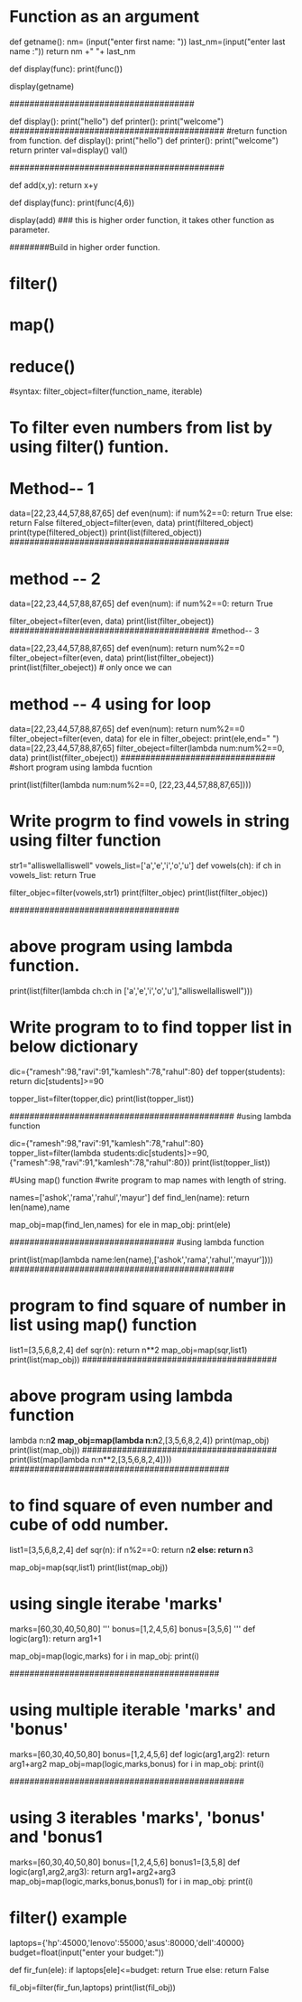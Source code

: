 
# Function as an argument
def getname():
    nm= (input("enter first name: "))
    last_nm=(input("enter last name :"))
    return nm +" "+ last_nm

def display(func):
    print(func())

display(getname)

#####################################

def display():
    print("hello")
    def printer():
        print("welcome")
###########################################
#return function from function.
def display():
    print("hello")
    def printer():
        print("welcome")
    return printer
val=display()
val()
    
###########################################

def add(x,y):
    return x+y

def display(func):
    print(func(4,6))
    
display(add) ### this is higher order function, it takes other function as parameter.

########Build in higher order function.

# filter()
# map()
# reduce()

#syntax:  filter_object=filter(function_name, iterable) 

# To filter even numbers from list by using filter() funtion.

# Method-- 1
data=[22,23,44,57,88,87,65]
def even(num):
    if num%2==0:
        return True
    else:
        return False
filtered_object=filter(even, data)
print(filtered_object)
print(type(filtered_object))
print(list(filtered_object))
############################################
# method -- 2

data=[22,23,44,57,88,87,65]
def even(num):
    if num%2==0:
        return True
        
filter_obeject=filter(even, data)
print(list(filter_obeject))
########################################
#method-- 3

data=[22,23,44,57,88,87,65]
def even(num):
    return num%2==0
filter_obeject=filter(even, data)
print(list(filter_obeject))
print(list(filter_obeject)) # only once we can


# method -- 4 using for loop

data=[22,23,44,57,88,87,65]
def even(num):
    return num%2==0
filter_obeject=filter(even, data)
for ele in filter_obeject:
    print(ele,end=" ")
data=[22,23,44,57,88,87,65]
filter_obeject=filter(lambda num:num%2==0, data)
print(list(filter_obeject))
###############################
#short program using lambda fucntion

print(list(filter(lambda num:num%2==0, [22,23,44,57,88,87,65])))

# Write progrm to find vowels in string using filter function 

str1="alliswellalliswell"
vowels_list=['a','e','i','o','u']
def vowels(ch):
    if ch in vowels_list:
        return True

filter_objec=filter(vowels,str1)
print(filter_objec)
print(list(filter_objec))

##################################
# above program using lambda function.

print(list(filter(lambda ch:ch in ['a','e','i','o','u'],"alliswellalliswell")))


# Write program to to find topper list in below dictionary 


dic={"ramesh":98,"ravi":91,"kamlesh":78,"rahul":80}
def topper(students):
    return  dic[students]>=90
    
topper_list=filter(topper,dic)
print(list(topper_list))  

#############################################
#using lambda function

dic={"ramesh":98,"ravi":91,"kamlesh":78,"rahul":80}
topper_list=filter(lambda students:dic[students]>=90,{"ramesh":98,"ravi":91,"kamlesh":78,"rahul":80})
print(list(topper_list))

#Using map() function
#write program to map names with length of string.

names=['ashok','rama','rahul','mayur']
def find_len(name):
    return len(name),name

map_obj=map(find_len,names)
for ele in map_obj:
    print(ele)

#################################
#using lambda function

print(list(map(lambda name:len(name),['ashok','rama','rahul','mayur'])))
#############################################

# program to find square of number in list using map() function

list1=[3,5,6,8,2,4]
def sqr(n):
    return n**2
map_obj=map(sqr,list1)
print(list(map_obj))
#######################################
#  above program using lambda function
lambda n:n**2
map_obj=map(lambda n:n**2,[3,5,6,8,2,4])
print(map_obj)
print(list(map_obj))
#######################################
print(list(map(lambda n:n**2,[3,5,6,8,2,4])))
############################################

# to find square of even number and cube of odd number. 

list1=[3,5,6,8,2,4]
def sqr(n):
    if n%2==0:
        return n**2
    else:
        return n**3
    
map_obj=map(sqr,list1)
print(list(map_obj))


# using single iterabe 'marks'

marks=[60,30,40,50,80]
'''
bonus=[1,2,4,5,6]
bonus=[3,5,6]
'''
def logic(arg1):
    return arg1+1

map_obj=map(logic,marks)
for i in map_obj:
    print(i)

##########################################
# using multiple iterable 'marks' and 'bonus'

marks=[60,30,40,50,80]
bonus=[1,2,4,5,6]
def logic(arg1,arg2):
    return arg1+arg2
map_obj=map(logic,marks,bonus)
for i in map_obj:
    print(i)
    
###############################################
# using 3 iterables 'marks', 'bonus' and 'bonus1

marks=[60,30,40,50,80]
bonus=[1,2,4,5,6]
bonus1=[3,5,8]
def logic(arg1,arg2,arg3):
    return arg1+arg2+arg3
map_obj=map(logic,marks,bonus,bonus1)
for i in map_obj:
    print(i)


# filter() example

laptops={'hp':45000,'lenovo':55000,'asus':80000,'dell':40000}
budget=float(input("enter your budget:"))

def fir_fun(ele):
    if laptops[ele]<=budget:
        return True
    else:
        return False

fil_obj=filter(fir_fun,laptops)
print(list(fil_obj))


